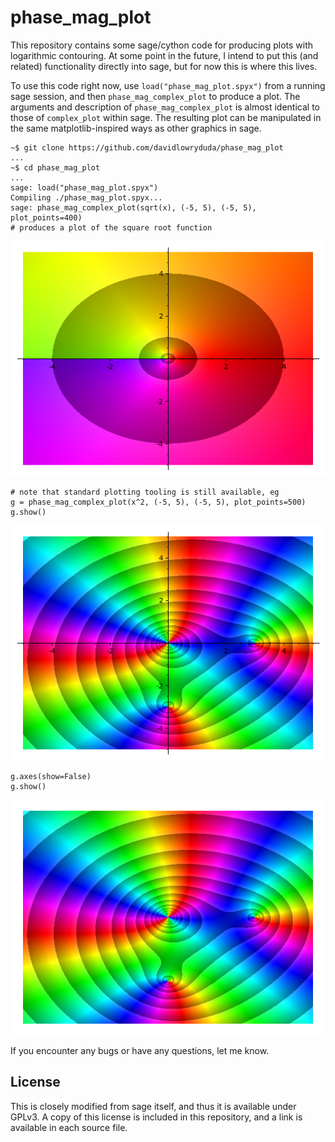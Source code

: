 
# phase_mag_plot

This repository contains some sage/cython code for producing plots with
logarithmic contouring. At some point in the future, I intend to put this (and
related) functionality directly into sage, but for now this is where this
lives.

To use this code right now, use `load("phase_mag_plot.spyx")` from a running
sage session, and then `phase_mag_complex_plot` to produce a plot. The arguments and
description of `phase_mag_complex_plot` is almost identical to those of
`complex_plot` within sage. The resulting plot can be manipulated in the same
matplotlib-inspired ways as other graphics in sage.

    ~$ git clone https://github.com/davidlowryduda/phase_mag_plot
    ...
    ~$ cd phase_mag_plot
    ...
    sage: load("phase_mag_plot.spyx")
    Compiling ./phase_mag_plot.spyx...
    sage: phase_mag_complex_plot(sqrt(x), (-5, 5), (-5, 5),
    plot_points=400)
    # produces a plot of the square root function

![sqrt function plot](./images/sqrt.png)

    # note that standard plotting tooling is still available, eg
    g = phase_mag_complex_plot(x^2, (-5, 5), (-5, 5), plot_points=500)
    g.show()

![polynomial function plot with axes](./images/polyplot_with_axis.png)

    g.axes(show=False)
    g.show()

![polynomial function plot with axes](./images/polyplot_without_axis.png)


If you encounter any bugs or have any questions, let me know.


## License

This is closely modified from sage itself, and thus it is available under GPLv3.
A copy of this license is included in this repository, and a link is available
in each source file.
